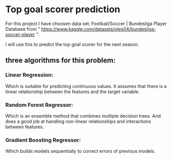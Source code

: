 # Top goal scorer prediction

For this project I have choosen data set: Football/Soccer | Bundesliga Player Database from  " https://www.kaggle.com/datasets/oles04/bundesliga-soccer-player ".

I will use this to predict the top goal scorer for the next season.

## three algorithms for this problem:

### Linear Regression:
Which is suitable for predicting continuous values. It assumes that there is a linear relationship between the features and the target variable.

### Random Forest Regressor:
Which is an ensemble method that combines multiple decision trees. And does a good job at handling non-linear relationships and interactions between features.

### Gradient Boosting Regressor:
Which builds models sequentially to correct errors of previous models.